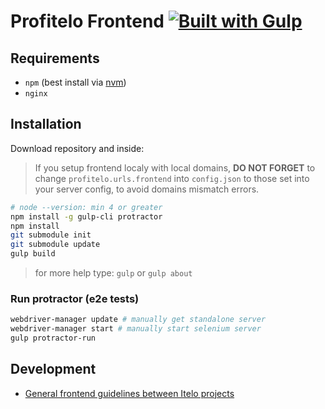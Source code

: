 # Profitelo Frontend [![Built with Gulp][build-with-gulp-png]][gulpjs-page]

## Requirements
*   `npm` (best install via [nvm][github-nvm])
*   `nginx`

## Installation
Download repository and inside:

> If you setup frontend localy with local domains, **DO NOT FORGET** to change
> `profitelo.urls.frontend` into `config.json` to those set into your server config,
> to avoid domains mismatch errors.

```bash
# node --version: min 4 or greater
npm install -g gulp-cli protractor
npm install
git submodule init
git submodule update
gulp build
```

> for more help type: `gulp` or `gulp about`

### Run protractor (e2e tests)
```bash
webdriver-manager update # manually get standalone server
webdriver-manager start # manually start selenium server
gulp protractor-run
```


## Development

*   [General frontend guidelines between Itelo projects][confluence-contactis-frontend-guidelines]


  [gulpjs-page]: https://www.gulpjs.com
  [build-with-gulp-png]: https://raw.githubusercontent.com/gulpjs/gulp/e2dd2b6c66409f59082c24585c6989244793d132/built-with-gulp.png
  [confluence-contactis-frontend-guidelines]: https://confluence.contactis.pl/display/GEN/Frontend+guidelines>
  [github-nvm]: https://github.com/creationix/nvm

